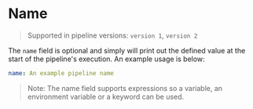 # Name

> Supported in pipeline versions: `version 1`, `version 2`

The `name` field is optional and simply will print out the defined value at the start of the pipeline's execution. An example usage is below:

```yaml
name: An example pipeline name
```

> Note: The name field supports expressions so a variable, an environment variable or a keyword can be used.
